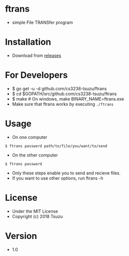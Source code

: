 <!---
 Copyright (c) 2018 Tsuzu
 
 This software is released under the MIT License.
 https://opensource.org/licenses/MIT
-->

# ftrans
- simple File TRANSfer program

# Installation
- Download from [releases](../../releases)

# For Developers
- $ go get -u -d github.com/cs3238-tsuzu/ftrans
- $ cd $GOPATH/src/github.com/cs3238-tsuzu/ftrans
- $ make # On windows, make BINARY_NAME=ftrans.exe
- Make sure that ftrans works by executing `./ftrans`

# Usage
- On one computer

```
$ ftrans password path/to/file/you/want/to/send
```

- On the other computer

```
$ ftrans password
```

- Only these steps enable you to send and recieve files.
- If you want to use other options, run ftrans -h

# License
- Under the MIT License
- Copyright (c) 2018 Tsuzu

# Version
- 1.0